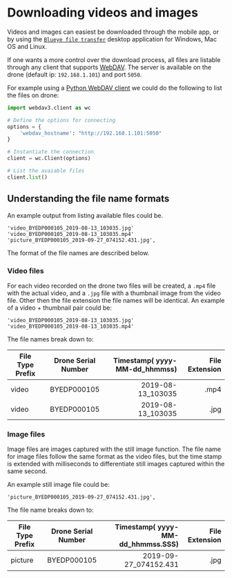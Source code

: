 # Downloading videos and images
Videos and images can easiest be downloaded through the mobile app, or by using the
[`Blueye file transfer`](https://www.blueyerobotics.com/Software/FileTransfer) desktop application
for Windows, Mac OS and Linux.

If one wants a more control over the download process, all files are listable through any client
that supports [WebDAV](https://en.wikipedia.org/wiki/WebDAV). The server is available on the drone
(default ip: `192.168.1.101`) and port `5050`.

For example using a
[Python WebDAV client](https://github.com/CloudPolis/webdav-client-python) we could do the following
to list the files on drone:

```python
import webdav3.client as wc

# Define the options for connecting
options = {
    'webdav_hostname': "http://192.168.1.101:5050"
}

# Instantiate the connection
client = wc.Client(options)

# List the avaiable files
client.list()
```

## Understanding the file name formats
An example output from listing available files could be.

``` shell
'video_BYEDP000105_2019-08-13_103035.jpg'
'video_BYEDP000105_2019-08-13_103035.mp4'
'picture_BYEDP000105_2019-09-27_074152.431.jpg',
```
The format of the file names are described below.

### Video files
For each video recorded on the drone two files will be created, a `.mp4` file with the actual video, and
a `.jpg` file with a thumbnail image from the video file. Other then the file extension the file names will be identical.
An example of a video + thumbnail pair could be:
``` shell
'video_BYEDP000105_2019-08-13_103035.jpg'
'video_BYEDP000105_2019-08-13_103035.mp4'
```
The file names break down to:


| File Type Prefix | Drone Serial Number | Timestamp( yyyy-MM-dd_hhmmss) | File Extension |
| -------------    | :-------------:     | -----:                        | -----:         |
| video            | BYEDP000105         | 2019-08-13_103035             | .mp4           |
| video            | BYEDP000105         | 2019-08-13_103035             | .jpg           |


### Image files
Image files are images captured with the still image function. The file name for image files follow the same format
as the video files, but the time stamp is extended with milliseconds to differentiate still images captured within
the same second.

An example still image file could be:

``` shell
'picture_BYEDP000105_2019-09-27_074152.431.jpg',
```
The file name breaks down to:

| File Type Prefix | Drone Serial Number | Timestamp( yyyy-MM-dd_hhmmss.SSS) | File Extension |
| -------------    | :-------------:     | -----:                            | -----:         |
| picture          | BYEDP000105         | 2019-09-27_074152.431             | .jpg           |
